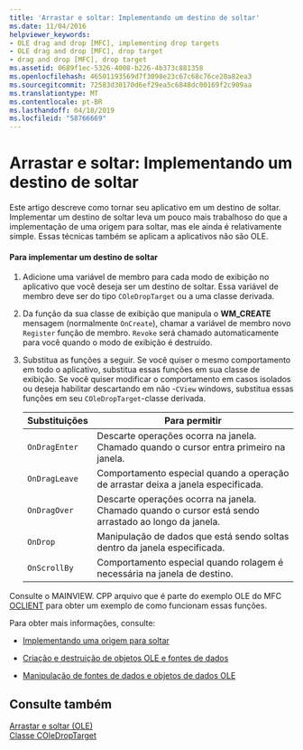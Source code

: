 ```yaml
---
title: 'Arrastar e soltar: Implementando um destino de soltar'
ms.date: 11/04/2016
helpviewer_keywords:
- OLE drag and drop [MFC], implementing drop targets
- OLE drag and drop [MFC], drop target
- drag and drop [MFC], drop target
ms.assetid: 0689f1ec-5326-4008-b226-4b373c881358
ms.openlocfilehash: 46501193569d7f3098e23c67c68c76ce20a82ea3
ms.sourcegitcommit: 72583d30170d6ef29ea5c6848dc00169f2c909aa
ms.translationtype: MT
ms.contentlocale: pt-BR
ms.lasthandoff: 04/18/2019
ms.locfileid: "58766669"
---
```

# <a name="drag-and-drop-implementing-a-drop-target"></a>Arrastar e soltar: Implementando um destino de soltar

Este artigo descreve como tornar seu aplicativo em um destino de soltar. Implementar um destino de soltar leva um pouco mais trabalhoso do que a implementação de uma origem para soltar, mas ele ainda é relativamente simple. Essas técnicas também se aplicam a aplicativos não são OLE.

#### <a name="to-implement-a-drop-target"></a>Para implementar um destino de soltar

1. Adicione uma variável de membro para cada modo de exibição no aplicativo que você deseja ser um destino de soltar. Essa variável de membro deve ser do tipo `COleDropTarget` ou a uma classe derivada.

1. Da função da sua classe de exibição que manipula o **WM_CREATE** mensagem (normalmente `OnCreate`), chamar a variável de membro novo `Register` função de membro. `Revoke` será chamado automaticamente para você quando o modo de exibição é destruído.

1. Substitua as funções a seguir. Se você quiser o mesmo comportamento em todo o aplicativo, substitua essas funções em sua classe de exibição. Se você quiser modificar o comportamento em casos isolados ou deseja habilitar descartando em não -`CView` windows, substitua essas funções em seu `COleDropTarget`-classe derivada.

    |Substituições|Para permitir|
    |--------------|--------------|
    |`OnDragEnter`|Descarte operações ocorra na janela. Chamado quando o cursor entra primeiro na janela.|
    |`OnDragLeave`|Comportamento especial quando a operação de arrastar deixa a janela especificada.|
    |`OnDragOver`|Descarte operações ocorra na janela. Chamado quando o cursor está sendo arrastado ao longo da janela.|
    |`OnDrop`|Manipulação de dados que está sendo soltas dentro da janela especificada.|
    |`OnScrollBy`|Comportamento especial quando rolagem é necessária na janela de destino.|

Consulte o MAINVIEW. CPP arquivo que é parte do exemplo OLE do MFC [OCLIENT](../overview/visual-cpp-samples.md) para obter um exemplo de como funcionam essas funções.

Para obter mais informações, consulte:

- [Implementando uma origem para soltar](../mfc/drag-and-drop-implementing-a-drop-source.md)

- [Criação e destruição de objetos OLE e fontes de dados](../mfc/data-objects-and-data-sources-creation-and-destruction.md)

- [Manipulação de fontes de dados e objetos de dados OLE](../mfc/data-objects-and-data-sources-manipulation.md)

## <a name="see-also"></a>Consulte também

[Arrastar e soltar (OLE)](../mfc/drag-and-drop-ole.md)<br/>
[Classe COleDropTarget](../mfc/reference/coledroptarget-class.md)

